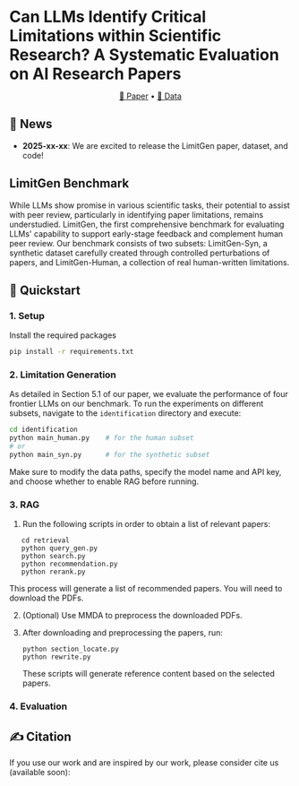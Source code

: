 <p align="center">
  <h1 style="display: inline;">
    Can LLMs Identify Critical Limitations within Scientific Research? A Systematic Evaluation on AI Research Papers
  </h1>
</p>

<p align="center">
  <a href="https://arxiv.org/abs/">📖 Paper</a> •
  <a href="https://huggingface.co/datasets/yale-nlp/">🤗 Data</a>
</p>


## 📰 News
- **2025-xx-xx**: We are excited to release the LimitGen paper, dataset, and code!

## LimitGen Benchmark

While LLMs show promise in various scientific tasks, their potential to assist with peer review, particularly in identifying paper limitations, remains understudied. LimitGen, the first comprehensive benchmark for evaluating LLMs' capability to support early-stage feedback and complement human peer review. Our benchmark consists of two subsets: LimitGen-Syn, a synthetic dataset carefully created through controlled perturbations of papers, and LimitGen-Human, a collection of real human-written limitations.

## 🚀 Quickstart
### 1. Setup
Install the required packages
```bash
pip install -r requirements.txt
```


### 2. Limitation Generation
As detailed in Section 5.1 of our paper, we evaluate the performance of four frontier LLMs on our benchmark. To run the experiments on different subsets, navigate to the `identification` directory and execute:

```bash
cd identification
python main_human.py    # for the human subset
# or
python main_syn.py      # for the synthetic subset
```
Make sure to modify the data paths, specify the model name and API key, and choose whether to enable RAG before running.

### 3. RAG
1. Run the following scripts in order to obtain a list of relevant papers:
```
   cd retrieval
   python query_gen.py
   python search.py
   python recommendation.py
   python rerank.py
```

   This process will generate a list of recommended papers. You will need to download the PDFs.

2. (Optional) Use MMDA to preprocess the downloaded PDFs.

3. After downloading and preprocessing the papers, run:

   ```
   python section_locate.py
   python rewrite.py
   ```

   These scripts will generate reference content based on the selected papers.


### 4. Evaluation


## ✍️ Citation
If you use our work and are inspired by our work, please consider cite us (available soon):
```

```
